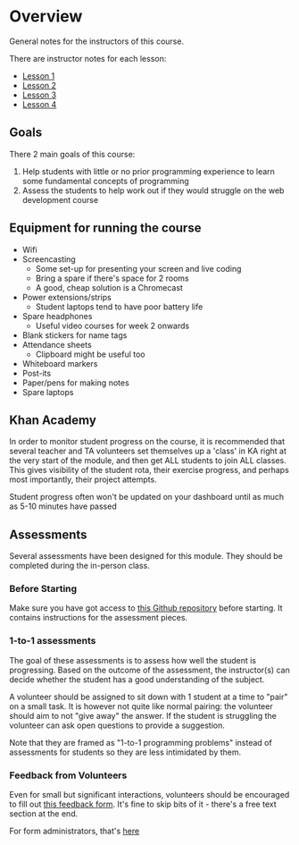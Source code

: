 # Overview

General notes for the instructors of this course.

There are instructor notes for each lesson:

* [Lesson 1](instructor-notes.md)
* [Lesson 2](instructor-notes-1.md)
* [Lesson 3](instructor-notes-2.md)
* [Lesson 4](instructor-notes-3.md)

## Goals

There 2 main goals of this course:

1. Help students with little or no prior programming experience to learn some fundamental concepts of programming
2. Assess the students to help work out if they would struggle on the web development course

## Equipment for running the course

* Wifi
* Screencasting
  * Some set-up for presenting your screen and live coding
  * Bring a spare if there's space for 2 rooms
  * A good, cheap solution is a Chromecast
* Power extensions/strips
  * Student laptops tend to have poor battery life
* Spare headphones
  * Useful video courses for week 2 onwards
* Blank stickers for name tags
* Attendance sheets
  * Clipboard might be useful too
* Whiteboard markers
* Post-its
* Paper/pens for making notes
* Spare laptops

## Khan Academy

In order to monitor student progress on the course, it is recommended that several teacher and TA volunteers set themselves up a 'class' in KA right at the very start of the module, and then get ALL students to join ALL classes. This gives visibility of the student rota, their exercise progress, and perhaps most importantly, their project attempts.

Student progress often won't be updated on your dashboard until as much as 5-10 minutes have passed

## Assessments

Several assessments have been designed for this module. They should be completed during the in-person class.

### Before Starting

Make sure you have got access to [this Github repository](https://github.com/CodeYourFuture/fundamentals-course-assessments) before starting. It contains instructions for the assessment pieces.

### 1-to-1 assessments

The goal of these assessments is to assess how well the student is progressing. Based on the outcome of the assessment, the instructor\(s\) can decide whether the student has a good understanding of the subject.

A volunteer should be assigned to sit down with 1 student at a time to "pair" on a small task. It is however not quite like normal pairing: the volunteer should aim to not "give away" the answer. If the student is struggling the volunteer can ask open questions to provide a suggestion.

Note that they are framed as "1-to-1 programming problems" instead of assessments for students so they are less intimidated by them.

### Feedback from Volunteers

Even for small but significant interactions, volunteers should be encouraged to fill out [this feedback form](https://forms.gle/GgpFkgKCRPVtTtrJ7). It's fine to skip bits of it - there's a free text section at the end.

For form administrators, that's [here](https://docs.google.com/forms/d/13F6J1HiBvmxZy-cSrgDwVxpVAZPdjU3Rv2wsXIpmo_M/edit)

